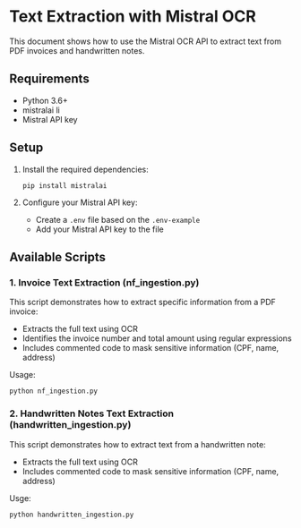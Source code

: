 # Text Extraction with Mistral OCR

This document shows how to use the Mistral OCR API to extract text from PDF invoices and handwritten notes.

## Requirements

- Python 3.6+
- mistralai li
- Mistral API key

## Setup

1. Install the required dependencies:
   ```
   pip install mistralai
   ```

2. Configure your Mistral API key:
   - Create a `.env` file based on the `.env-example` 
   - Add your Mistral API key to the file

## Available Scripts

### 1. Invoice Text Extraction (nf_ingestion.py)

This script demonstrates how to extract specific information from a PDF invoice:
- Extracts the full text using OCR
- Identifies the invoice number and total amount using regular expressions
- Includes commented code to mask sensitive information (CPF, name, address)

Usage: 
```
python nf_ingestion.py
```

### 2. Handwritten Notes Text Extraction (handwritten_ingestion.py)

This script demonstrates how to extract text from a handwritten note:
- Extracts the full text using OCR
- Includes commented code to mask sensitive information (CPF, name, address)

Usge: 
```
python handwritten_ingestion.py
```  
